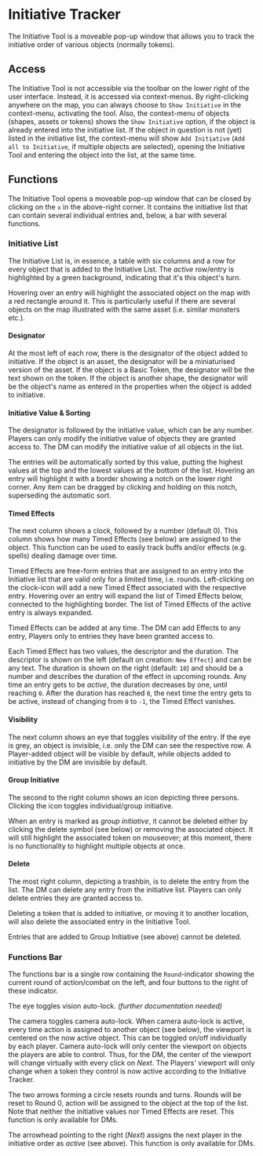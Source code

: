 # Initiative Tracker

The Initiative Tool is a moveable pop-up window that allows you to track the initiative order of various objects (normally tokens).

## Access

The Initiative Tool is not accessible via the toolbar on the lower right of the user interface.
Instead, it is accessed via context-menus.
By right-clicking anywhere on the map, you can always choose to `Show Initiative` in the context-menu, activating the tool.
Also, the context-menu of objects (shapes, assets or tokens) shows the `Show Initiative` option, if the object is already entered into the initiative list.
If the object in question is not (yet) listed in the initiative list, the context-menu will show `Add Initiative` (`Add all to Initiative`, if multiple objects are selected), opening the Initiative Tool and entering the object into the list, at the same time.

## Functions

The Initiative Tool opens a moveable pop-up window that can be closed by clicking on the `x` in the above-right corner.
It contains the initiative list that can contain several individual entries and, below, a bar with several functions.

### Initiative List

The Initiative List is, in essence, a table with six columns and a row for every object that is added to the Initiative List.
The *active* row/entry is highlighted by a green background, indicating that it's this object's turn.

Hovering over an entry will highlight the associated object on the map with a red rectangle around it.
This is particularly useful if there are several objects on the map illustrated with the same asset (i.e. similar monsters etc.).

#### Designator

At the most left of each row, there is the designator of the object added to initiative.
If the object is an asset, the designator will be a miniaturised version of the asset.
If the object is a Basic Token, the designator will be the text shown on the token.
If the object is another shape, the designator will be the object's name as entered in the properties when the object is added to initiative.

#### Initiative Value & Sorting

The designator is followed by the initiative value, which can be any number.
Players can only modify the initiative value of objects they are granted access to.
The DM can modify the initiative value of all objects in the list.

The entries will be automatically sorted by this value, putting the highest values at the top and the lowest values at the bottom of the list.
Hovering an entry will highlight it with a border showing a notch on the lower right corner.
Any item can be dragged by clicking and holding on this notch, superseding the automatic sort.

#### Timed Effects

The next column shows a clock, followed by a number (default 0).
This column shows how many Timed Effects (see below) are assigned to the object.
This function can be used to easily track buffs and/or effects (e.g. spells) dealing damage over time.

Timed Effects are free-form entries that are assigned to an entry into the Initiative list that are valid only for a limited time, i.e. rounds.
Left-clicking on the clock-icon will add a new Timed Effect associated with the respective entry.
Hovering over an entry will expand the list of Timed Effects below, connected to the highlighting border.
The list of Timed Effects of the active entry is always expanded.

Timed Effects can be added at any time.
The DM can add Effects to any entry, Players only to entries they have been granted access to.

Each Timed Effect has two values, the descriptor and the duration.
The descriptor is shown on the left (default on creation: `New Effect`) and can be any text.
The duration is shown on the right (default: `10`) and should be a number and describes the duration of the effect in upcoming rounds.
Any time an entry gets to be *active*, the duration decreases by one, until reaching `0`.
After the duration has reached `0`, the next time the entry gets to be active, instead of changing from `0` to `-1`, the Timed Effect vanishes.

#### Visibility

The next column shows an eye that toggles visibility of the entry.
If the eye is grey, an object is invisible, i.e. only the DM can see the respective row.
A Player-added object will be visible by default, while objects added to initiative by the DM are invisible by default.

#### Group Initiative

The second to the right column shows an icon depicting three persons.
Clicking the icon toggles individual/group initiative.

When an entry is marked as *group initiative*, it cannot be deleted either by clicking the delete symbol (see below) or removing the associated object.
It will still highlight the associated token on mouseover; at this moment, there is no functionality to highlight multiple objects at once.

#### Delete

The most right column, depicting a trashbin, is to delete the entry from the list.
The DM can delete any entry from the initiative list.
Players can only delete entries they are granted access to.

Deleting a token that is added to initiative, or moving it to another location, will also delete the associated entry in the Initiative Tool.

Entries that are added to Group Initiative (see above) cannot be deleted.

### Functions Bar

The functions bar is a single row containing the `Round`-indicator showing the current round of action/combat on the left, and four buttons to the right of these indicator.

The eye toggles vision auto-lock.
*(further documentation needed)*

The camera toggles camera auto-lock.
When camera auto-lock is active, every time action is assigned to another object (see below), the viewport is centered on the now active object.
This can be toggled on/off individually by each player.
Camera auto-lock will only center the viewport on objects the players are able to control.
Thus, for the DM, the center of the viewport will change virtually with every click on *Next*.
The Players' viewport will only change when a token they control is now active according to the Initiative Tracker.

The two arrows forming a circle resets rounds and turns.
Rounds will be reset to Round 0, action will be assigned to the object at the top of the list.
Note that neither the initiative values nor Timed Effects are reset.
This function is only available for DMs.

The arrowhead pointing to the right (*Next*) assigns the next player in the initiative order as *active* (see above).
This function is only available for DMs.
